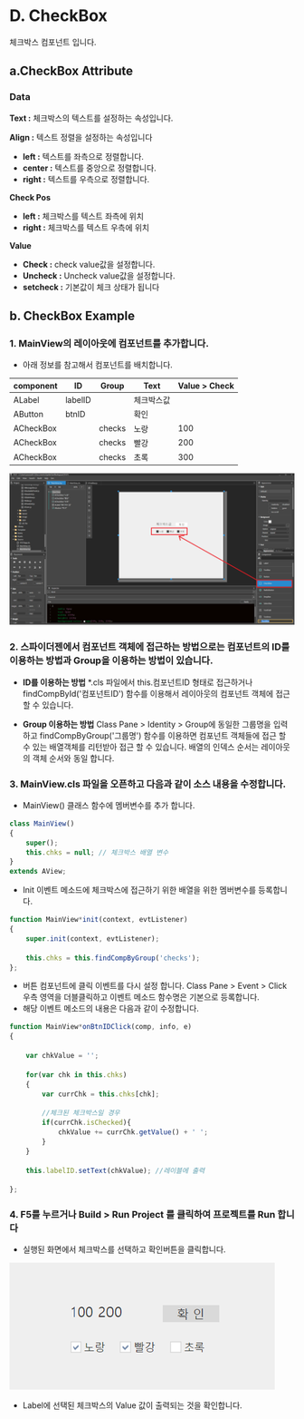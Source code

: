 #  D. CheckBox
체크박스 컴포넌트 입니다.

## a.CheckBox Attribute

### **Data**<br>
**Text  :** 체크박스의 텍스트를 설정하는 속성입니다.<br>

**Align  :** 텍스트 정렬을 설정하는 속성입니다
* **left :**  텍스트를 좌측으로 정렬합니다.
* **center :**  텍스트를 중앙으로 정렬합니다.
* **right  :** 텍스트를 우측으로 정렬합니다.

**Check Pos**
* **left :**  체크박스를 텍스트 좌측에 위치
* **right :**  체크박스를 텍스트 우측에 위치

 **Value**<br>
 * **Check  :** check value값을 설정합니다.<br>
 * **Uncheck :**  Uncheck value값을 설정합니다.<br>
 * **setcheck  :**  기본값이 체크 상태가 됩니다<br>


## b. CheckBox Example

### 1. MainView의 레이아웃에 컴포넌트를 추가합니다.<br>

 * 아래 정보를 참고해서 컴포넌트를 배치합니다. 

|component|ID|Group|Text|Value > Check|
|------|---|---|---|---|
|ALabel|labelID||체크박스값|
|AButton|btnID||확인|
|ACheckBox||checks|노랑|100
|ACheckBox||checks|빨강|200
|ACheckBox||checks|초록|300

<img src="./img/checkbox1.png" ><br>

### 2. 스파이더젠에서 컴포넌트 객체에 접근하는 방법으로는 컴포넌트의 ID를 이용하는 방법과 Group을 이용하는 방법이 있습니다.

 * **ID를 이용하는 방법** *.cls 파일에서 this.컴포넌트ID 형태로 접근하거나 findCompById('컴포넌트ID') 함수를 이용해서 레이아웃의 컴포넌트 객체에 접근 할 수 있습니다.<br>

 * **Group 이용하는 방법** Class Pane > Identity > Group에 동일한 그룹명을 입력하고 findCompByGroup('그룹명') 함수를 이용하면 컴포넌트 객체들에 접근 할 수 있는 배열객체를 리턴받아 접근 할 수 있습니다. 배열의 인덱스 순서는 레이아웃의 객체 순서와 동일 합니다.

### 3. MainView.cls 파일을 오픈하고 다음과 같이 소스 내용을 수정합니다.

 * MainView() 클래스 함수에 멤버변수를 추가 합니다.
```javascript
class MainView()
{
    super();
    this.chks = null; // 체크박스 배열 변수     
} 
extends AView; 
```
 * Init 이벤트 메소드에 체크박스에 접근하기 위한 배열을 위한 멤버변수를 등록합니다.
```javascript
function MainView*init(context, evtListener)
{
	super.init(context, evtListener);

    this.chks = this.findCompByGroup('checks');     
};
```
 * 버튼 컴포넌트에 클릭 이벤트를 다시 설정 합니다. Class Pane > Event > Click 우측 영역을 더블클릭하고 이벤트 메소드 함수명은 기본으로 등록합니다.<br>
 * 해당 이벤트 메소드의 내용은 다음과 같이 수정합니다.
```javascript
function MainView*onBtnIDClick(comp, info, e)
{

	var chkValue = ''; 

    for(var chk in this.chks) 
    { 
        var currChk = this.chks[chk]; 

        //체크된 체크박스일 경우 
        if(currChk.isChecked){ 
            chkValue += currChk.getValue() + ' '; 
        } 
    } 

    this.labelID.setText(chkValue); //레이블에 출력 

};

```

### 4. F5를 누르거나 Build > Run Project 를 클릭하여 프로젝트를 Run 합니다

 * 실행된 화면에서 체크박스를 선택하고 확인버튼을 클릭합니다.

<img src="./img/checkbox2.png" ><br>

 * Label에 선택된 체크박스의 Value 값이 출력되는 것을 확인합니다.
